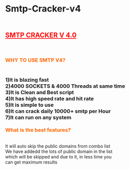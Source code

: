 # Smtp-Cracker-v4
<h2><br /><span style="text-decoration: underline; color: #ff0000;"><strong>SMTP CRACKER V 4.0</strong></span></h2>
<p>&nbsp;</p>
<h3><span style="color: #ff6600;">WHY TO USE SMTP V4?</span></h3>
<h3><br />1)It is blazing fast<br />2)4000 SOCKETS &amp; 4000 Threads at same time<br />3)It is Clean and Best script<br />4)It has high speed rate and hit rate<br />5)It is simple to use<br />6)It can crack daily 10000+ smtp per Hour <br />7)It can run on any system<br /> <br /><span style="color: #ff6600;">What is the best features?</span></h3>
<p><br />It will auto skip the public domains from combo list<br />We have addedd the lots of public domain in the list<br />which will be skipped and due to it, in less time you<br />can get maximum results</p>
<p>&nbsp;</p>
